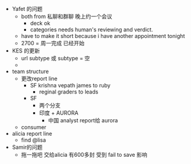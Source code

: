 - Yafet 的问题
	- both from 私聊和群聊 晚上约一个会议
		- deck ok
		- categories needs human's reviewing and verdict.
	- have to make it short because i have another appointment tonight
	- 2700 = 周一完成 已经开始
- KES 的更新
	- url subtype 或 subtype = 空
	-
- team structure
	- 更改report line
		- SF krishna vepath james to ruby
			- reginal graders to leads
		- SF
			- 两个分支
			- 印度 + AURORA
				- 中国 analyst report给 aurora
	- consumer
- alicia report line
	- find @lisa
- Samir的问题
	- 拖一拖吧 交给alicia 有600多封 受到 fail to save 影响